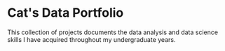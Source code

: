 # Cat's Data Portfolio

This collection of projects documents the data analysis and data science skills I have acquired throughout my undergraduate years. 


